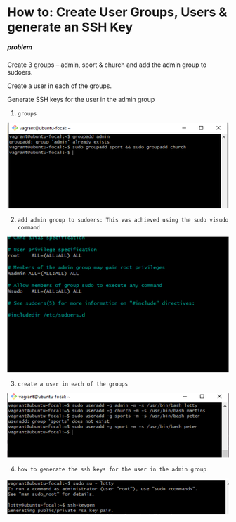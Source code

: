 # How to: Create User Groups, Users & generate an SSH Key

##### problem
Create 3 groups – admin, sport & church and add the admin group to sudoers. 

Create a user in each of the groups. 

Generate SSH keys for the user in the admin group



1. `groups`

![mkdir](/groupadd.PNG)

2. `add admin group to sudoers: This was achieved using the sudo visudo command`

![mkdir](/admin-sudo.PNG)


3. `create a user in each of the groups`

![mkdir](/useradd.PNG)


4. `how to generate the ssh keys for the user in the admin group`

![mkdir](/sshkey.PNG)
